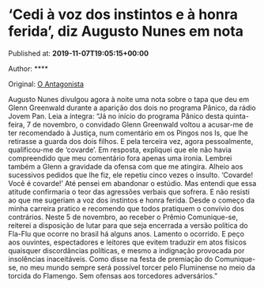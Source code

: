 
# ‘Cedi à voz dos instintos e à honra ferida’, diz Augusto Nunes em nota

Published at: **2019-11-07T19:05:15+00:00**

Author: ****

Original: [O Antagonista](https://www.oantagonista.com/brasil/cedi-a-voz-dos-instintos-e-a-honra-ferida-diz-augusto-nunes-em-nota/)

Augusto Nunes divulgou agora à noite uma nota sobre o tapa que deu em Glenn Greenwald durante a aparição dos dois no programa Pânico, da rádio Jovem Pan.
Leia a íntegra:
“Já no início do programa Pânico desta quinta-feira, 7 de novembro, o convidado Glenn Greenwald voltou a acusar-me de ter recomendado à Justiça, num comentário em os Pingos nos Is, que lhe retirasse a guarda dos dois filhos. E pela terceira vez, agora pessoalmente, qualificou-me de ‘covarde’.
Em resposta, expliquei que ele não havia compreendido que meu comentário fora apenas uma ironia. Lembrei também a Glenn a gravidade da ofensa com que me atingira. Alheio aos sucessivos pedidos que lhe fiz, ele repetiu cinco vezes o insulto. ‘Covarde! Você é covarde!’
Até pensei em abandonar o estúdio. Mas entendi que essa atitude confirmaria o teor das agressões verbais que sofrera. E não resisti ao que me sugeriam a voz dos instintos e honra ferida.
Desde o começo da minha carreira pratico e recomendo que todos pratiquem o convívio dos contrários. Neste 5 de novembro, ao receber o Prêmio Comunique-se, reiterei a disposição de lutar para que seja encerrada a versão política do Fla-Flu que ocorre no brasil há alguns anos.
Lamento o ocorrido. E peço aos ouvintes, espectadores e leitores que evitem traduzir em atos físicos quaisquer discordâncias políticas, e mesmo a indignação provocada por insolências inaceitáveis.
Como disse na festa de premiação do Comunique-se, no meu mundo sempre será possível torcer pelo Fluminense no meio da torcida do Flamengo. Sem ofensas aos torcedores adversários.”
